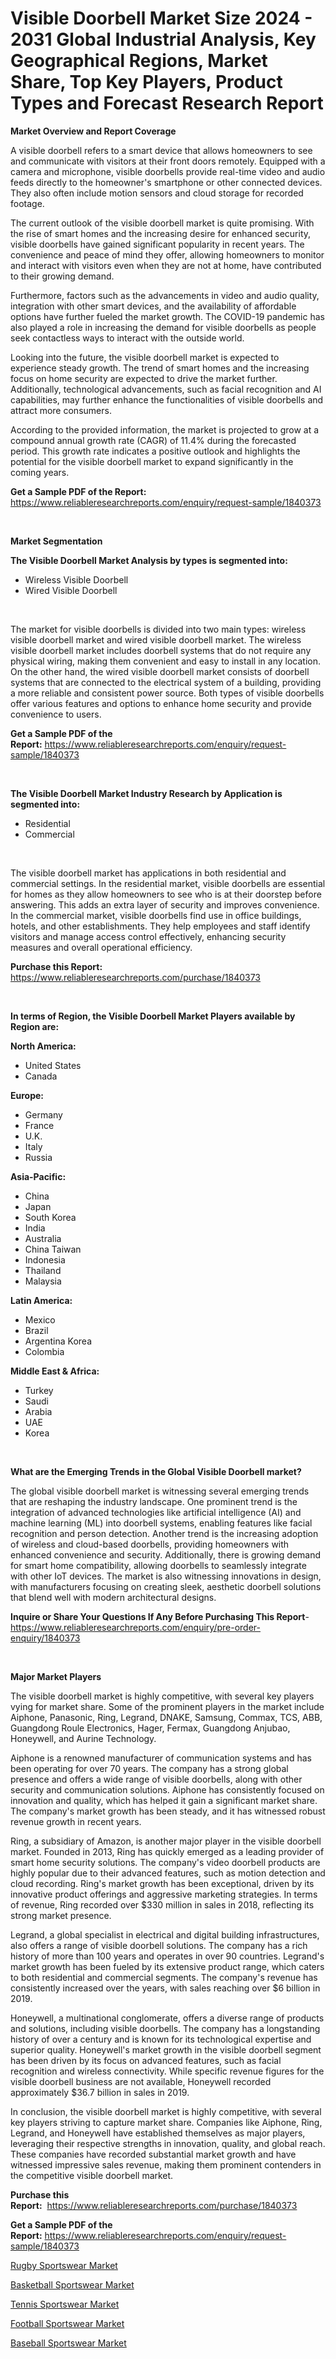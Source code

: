 <p><h1>Visible Doorbell Market Size 2024 - 2031 Global Industrial Analysis, Key Geographical Regions, Market Share, Top Key Players, Product Types and Forecast Research Report</h1></p><p><strong>Market Overview and Report Coverage</strong></p>
<p><p>A visible doorbell refers to a smart device that allows homeowners to see and communicate with visitors at their front doors remotely. Equipped with a camera and microphone, visible doorbells provide real-time video and audio feeds directly to the homeowner's smartphone or other connected devices. They also often include motion sensors and cloud storage for recorded footage.</p><p>The current outlook of the visible doorbell market is quite promising. With the rise of smart homes and the increasing desire for enhanced security, visible doorbells have gained significant popularity in recent years. The convenience and peace of mind they offer, allowing homeowners to monitor and interact with visitors even when they are not at home, have contributed to their growing demand.</p><p>Furthermore, factors such as the advancements in video and audio quality, integration with other smart devices, and the availability of affordable options have further fueled the market growth. The COVID-19 pandemic has also played a role in increasing the demand for visible doorbells as people seek contactless ways to interact with the outside world.</p><p>Looking into the future, the visible doorbell market is expected to experience steady growth. The trend of smart homes and the increasing focus on home security are expected to drive the market further. Additionally, technological advancements, such as facial recognition and AI capabilities, may further enhance the functionalities of visible doorbells and attract more consumers.</p><p>According to the provided information, the market is projected to grow at a compound annual growth rate (CAGR) of 11.4% during the forecasted period. This growth rate indicates a positive outlook and highlights the potential for the visible doorbell market to expand significantly in the coming years.</p></p>
<p><strong>Get a Sample PDF of the Report:</strong> <a href="https://www.reliableresearchreports.com/enquiry/request-sample/1840373">https://www.reliableresearchreports.com/enquiry/request-sample/1840373</a></p>
<p>&nbsp;</p>
<p><strong>Market Segmentation</strong></p>
<p><strong>The Visible Doorbell Market Analysis by types is segmented into:</strong></p>
<p><ul><li>Wireless Visible Doorbell</li><li>Wired Visible Doorbell</li></ul></p>
<p>&nbsp;</p>
<p><p>The market for visible doorbells is divided into two main types: wireless visible doorbell market and wired visible doorbell market. The wireless visible doorbell market includes doorbell systems that do not require any physical wiring, making them convenient and easy to install in any location. On the other hand, the wired visible doorbell market consists of doorbell systems that are connected to the electrical system of a building, providing a more reliable and consistent power source. Both types of visible doorbells offer various features and options to enhance home security and provide convenience to users.</p></p>
<p><strong>Get a Sample PDF of the Report:</strong>&nbsp;<a href="https://www.reliableresearchreports.com/enquiry/request-sample/1840373">https://www.reliableresearchreports.com/enquiry/request-sample/1840373</a></p>
<p>&nbsp;</p>
<p><strong>The Visible Doorbell Market Industry Research by Application is segmented into:</strong></p>
<p><ul><li>Residential</li><li>Commercial</li></ul></p>
<p>&nbsp;</p>
<p><p>The visible doorbell market has applications in both residential and commercial settings. In the residential market, visible doorbells are essential for homes as they allow homeowners to see who is at their doorstep before answering. This adds an extra layer of security and improves convenience. In the commercial market, visible doorbells find use in office buildings, hotels, and other establishments. They help employees and staff identify visitors and manage access control effectively, enhancing security measures and overall operational efficiency.</p></p>
<p><strong>Purchase this Report:</strong>&nbsp; <a href="https://www.reliableresearchreports.com/purchase/1840373">https://www.reliableresearchreports.com/purchase/1840373</a></p>
<p>&nbsp;</p>
<p><strong>In terms of Region, the Visible Doorbell Market Players available by Region are:</strong></p>
<p>
    <p> <strong> North America: </strong>
        <ul>
            <li>United States</li>
            <li>Canada</li>
        </ul>
        </p> 
    <p> <strong> Europe: </strong>
        <ul>
            <li>Germany</li>
            <li>France</li>
            <li>U.K.</li>
            <li>Italy</li>
            <li>Russia</li>
        </ul>
        </p> 
    <p> <strong> Asia-Pacific: </strong>
        <ul>
            <li>China</li>
            <li>Japan</li>
            <li>South Korea</li>
            <li>India</li>
            <li>Australia</li>
            <li>China Taiwan</li>
            <li>Indonesia</li>
            <li>Thailand</li>
            <li>Malaysia</li>
        </ul>
        </p> 
    <p> <strong> Latin America: </strong>
        <ul>
            <li>Mexico</li>
            <li>Brazil</li>
            <li>Argentina Korea</li>
            <li>Colombia</li>
        </ul>
        </p> 
    <p> <strong> Middle East & Africa: </strong>
        <ul>
            <li>Turkey</li>
            <li>Saudi</li>
            <li>Arabia</li>
            <li>UAE</li>
            <li>Korea</li>
        </ul>
    </p>
    </p>
<p>&nbsp;</p>
<p><strong>What are the Emerging Trends in the Global Visible Doorbell market?</strong></p>
<p><p>The global visible doorbell market is witnessing several emerging trends that are reshaping the industry landscape. One prominent trend is the integration of advanced technologies like artificial intelligence (AI) and machine learning (ML) into doorbell systems, enabling features like facial recognition and person detection. Another trend is the increasing adoption of wireless and cloud-based doorbells, providing homeowners with enhanced convenience and security. Additionally, there is growing demand for smart home compatibility, allowing doorbells to seamlessly integrate with other IoT devices. The market is also witnessing innovations in design, with manufacturers focusing on creating sleek, aesthetic doorbell solutions that blend well with modern architectural designs.</p></p>
<p><strong>Inquire or Share Your Questions If Any Before Purchasing This Report</strong>- <a href="https://www.reliableresearchreports.com/enquiry/pre-order-enquiry/1840373">https://www.reliableresearchreports.com/enquiry/pre-order-enquiry/1840373</a></p>
<p>&nbsp;</p>
<p><strong>Major Market Players</strong></p>
<p><p>The visible doorbell market is highly competitive, with several key players vying for market share. Some of the prominent players in the market include Aiphone, Panasonic, Ring, Legrand, DNAKE, Samsung, Commax, TCS, ABB, Guangdong Roule Electronics, Hager, Fermax, Guangdong Anjubao, Honeywell, and Aurine Technology.</p><p>Aiphone is a renowned manufacturer of communication systems and has been operating for over 70 years. The company has a strong global presence and offers a wide range of visible doorbells, along with other security and communication solutions. Aiphone has consistently focused on innovation and quality, which has helped it gain a significant market share. The company's market growth has been steady, and it has witnessed robust revenue growth in recent years.</p><p>Ring, a subsidiary of Amazon, is another major player in the visible doorbell market. Founded in 2013, Ring has quickly emerged as a leading provider of smart home security solutions. The company's video doorbell products are highly popular due to their advanced features, such as motion detection and cloud recording. Ring's market growth has been exceptional, driven by its innovative product offerings and aggressive marketing strategies. In terms of revenue, Ring recorded over $330 million in sales in 2018, reflecting its strong market presence.</p><p>Legrand, a global specialist in electrical and digital building infrastructures, also offers a range of visible doorbell solutions. The company has a rich history of more than 100 years and operates in over 90 countries. Legrand's market growth has been fueled by its extensive product range, which caters to both residential and commercial segments. The company's revenue has consistently increased over the years, with sales reaching over $6 billion in 2019.</p><p>Honeywell, a multinational conglomerate, offers a diverse range of products and solutions, including visible doorbells. The company has a longstanding history of over a century and is known for its technological expertise and superior quality. Honeywell's market growth in the visible doorbell segment has been driven by its focus on advanced features, such as facial recognition and wireless connectivity. While specific revenue figures for the visible doorbell business are not available, Honeywell recorded approximately $36.7 billion in sales in 2019.</p><p>In conclusion, the visible doorbell market is highly competitive, with several key players striving to capture market share. Companies like Aiphone, Ring, Legrand, and Honeywell have established themselves as major players, leveraging their respective strengths in innovation, quality, and global reach. These companies have recorded substantial market growth and have witnessed impressive sales revenue, making them prominent contenders in the competitive visible doorbell market.</p></p>
<p><strong>Purchase this Report:</strong>&nbsp;&nbsp;<a href="https://www.reliableresearchreports.com/purchase/1840373">https://www.reliableresearchreports.com/purchase/1840373</a></p>
<p></p>
<p><strong>Get a Sample PDF of the Report:</strong>&nbsp;<a href="https://www.reliableresearchreports.com/enquiry/request-sample/1840373">https://www.reliableresearchreports.com/enquiry/request-sample/1840373</a></p>
<p><p><a href="https://github.com/Krish2023na/Market-Research-Report-List-2/blob/main/rugby-sportswear-market.md">Rugby Sportswear Market</a></p><p><a href="https://github.com/sofyaavrova/Market-Research-Report-List-2/blob/main/basketball-sportswear-market.md">Basketball Sportswear Market</a></p><p><a href="https://github.com/kholmovskayalyudmila/Market-Research-Report-List-2/blob/main/tennis-sportswear-market.md">Tennis Sportswear Market</a></p><p><a href="https://github.com/merzlyukov93/Market-Research-Report-List-2/blob/main/football-sportswear-market.md">Football Sportswear Market</a></p><p><a href="https://github.com/zebdakicsin/Market-Research-Report-List-2/blob/main/baseball-sportswear-market.md">Baseball Sportswear Market</a></p></p>